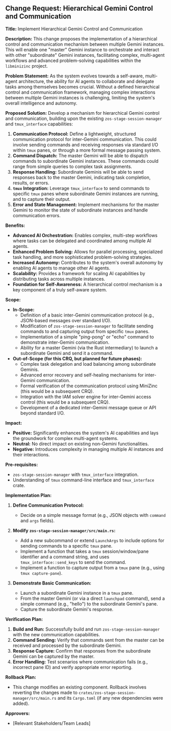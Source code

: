 ## Change Request: Hierarchical Gemini Control and Communication

**Title:** Implement Hierarchical Gemini Control and Communication

**Description:**
This change proposes the implementation of a hierarchical control and communication mechanism between multiple Gemini instances. This will enable one "master" Gemini instance to orchestrate and interact with other "subordinate" Gemini instances, facilitating complex, multi-agent workflows and advanced problem-solving capabilities within the `libminizinc` project.

**Problem Statement:**
As the system evolves towards a self-aware, multi-agent architecture, the ability for AI agents to collaborate and delegate tasks among themselves becomes crucial. Without a defined hierarchical control and communication framework, managing complex interactions between multiple Gemini instances is challenging, limiting the system's overall intelligence and autonomy.

**Proposed Solution:**
Develop a mechanism for hierarchical Gemini control and communication, building upon the existing `zos-stage-session-manager` and `tmux_interface` capabilities:
1.  **Communication Protocol:** Define a lightweight, structured communication protocol for inter-Gemini communication. This could involve sending commands and receiving responses via standard I/O within `tmux` panes, or through a more formal message passing system.
2.  **Command Dispatch:** The master Gemini will be able to dispatch commands to subordinate Gemini instances. These commands could range from simple queries to complex task assignments.
3.  **Response Handling:** Subordinate Geminis will be able to send responses back to the master Gemini, indicating task completion, results, or errors.
4.  **`tmux` Integration:** Leverage `tmux_interface` to send commands to specific `tmux` panes where subordinate Gemini instances are running, and to capture their output.
5.  **Error and State Management:** Implement mechanisms for the master Gemini to monitor the state of subordinate instances and handle communication errors.

**Benefits:**
*   **Advanced AI Orchestration:** Enables complex, multi-step workflows where tasks can be delegated and coordinated among multiple AI agents.
*   **Enhanced Problem Solving:** Allows for parallel processing, specialized task handling, and more sophisticated problem-solving strategies.
*   **Increased Autonomy:** Contributes to the system's overall autonomy by enabling AI agents to manage other AI agents.
*   **Scalability:** Provides a framework for scaling AI capabilities by distributing tasks across multiple instances.
*   **Foundation for Self-Awareness:** A hierarchical control mechanism is a key component of a truly self-aware system.

**Scope:**
*   **In-Scope:**
    *   Definition of a basic inter-Gemini communication protocol (e.g., JSON-based messages over standard I/O).
    *   Modification of `zos-stage-session-manager` to facilitate sending commands to and capturing output from specific `tmux` panes.
    *   Implementation of a simple "ping-pong" or "echo" command to demonstrate inter-Gemini communication.
    *   Ability for a master Gemini (via the Rust intermediary) to launch a subordinate Gemini and send it a command.
*   **Out-of-Scope (for this CRQ, but planned for future phases):**
    *   Complex task delegation and load balancing among subordinate Geminis.
    *   Advanced error recovery and self-healing mechanisms for inter-Gemini communication.
    *   Formal verification of the communication protocol using MiniZinc (this would be a subsequent CRQ).
    *   Integration with the IAM solver engine for inter-Gemini access control (this would be a subsequent CRQ).
    *   Development of a dedicated inter-Gemini message queue or API beyond standard I/O.

**Impact:**
*   **Positive:** Significantly enhances the system's AI capabilities and lays the groundwork for complex multi-agent systems.
*   **Neutral:** No direct impact on existing non-Gemini functionalities.
*   **Negative:** Introduces complexity in managing multiple AI instances and their interactions.

**Pre-requisites:**
*   `zos-stage-session-manager` with `tmux_interface` integration.
*   Understanding of `tmux` command-line interface and `tmux_interface` crate.

**Implementation Plan:**

1.  **Define Communication Protocol:**
    *   Decide on a simple message format (e.g., JSON objects with `command` and `args` fields).

2.  **Modify `zos-stage-session-manager/src/main.rs`:**
    *   Add a new subcommand or extend `LaunchArgs` to include options for sending commands to a specific `tmux` pane.
    *   Implement a function that takes a `tmux` session/window/pane identifier and a command string, and uses `tmux_interface::send_keys` to send the command.
    *   Implement a function to capture output from a `tmux` pane (e.g., using `tmux capture-pane`).

3.  **Demonstrate Basic Communication:**
    *   Launch a subordinate Gemini instance in a `tmux` pane.
    *   From the master Gemini (or via a direct `launchpad` command), send a simple command (e.g., "hello") to the subordinate Gemini's pane.
    *   Capture the subordinate Gemini's response.

**Verification Plan:**
1.  **Build and Run:** Successfully build and run `zos-stage-session-manager` with the new communication capabilities.
2.  **Command Sending:** Verify that commands sent from the master can be received and processed by the subordinate Gemini.
3.  **Response Capture:** Confirm that responses from the subordinate Gemini can be captured by the master.
4.  **Error Handling:** Test scenarios where communication fails (e.g., incorrect pane ID) and verify appropriate error reporting.

**Rollback Plan:**
*   This change modifies an existing component. Rollback involves reverting the changes made to `crates/zos-stage-session-manager/src/main.rs` and its `Cargo.toml` (if any new dependencies were added).

**Approvers:**
*   [Relevant Stakeholders/Team Leads]
